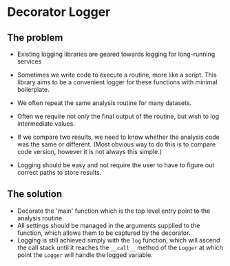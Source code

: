 # **Dec**orator **Log**ger

## The problem

- Existing logging libraries are geared towards logging for
  long-running services
- Sometimes we write code to execute a routine, more like a
  script. This library aims to be a convenient logger for these
  functions with minimal boilerplate.

- We often repeat the same analysis routine for many datasets.
- Often we require not only the final output of the routine, but wish to
  log intermediate values.
- If we compare two results, we need to know whether the analysis
  code was the same or different. (Most obvious way to do this is
  to compare code version, however it is not always this simple.)
- Logging should be easy and not require the user to have to figure
  out correct paths to store results.

## The solution

- Decorate the 'main' function which is the top level entry point to the
  analysis routine.
- All settings should be managed in the arguments
  supplied to the function, which allows them to be captured by the decorator.
- Logging is still achieved simply with the `log` function, which will ascend
  the call stack until it reaches the `__call__` method of the `Logger` at
  which point the `Logger` will handle the logged variable.
